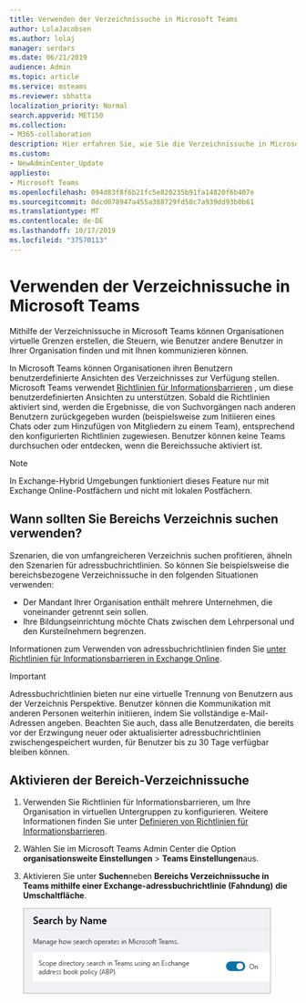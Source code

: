```yaml
---
title: Verwenden der Verzeichnissuche in Microsoft Teams
author: LolaJacobsen
ms.author: lolaj
manager: serdars
ms.date: 06/21/2019
audience: Admin
ms.topic: article
ms.service: msteams
ms.reviewer: sbhatta
localization_priority: Normal
search.appverid: MET150
ms.collection:
- M365-collaboration
description: Hier erfahren Sie, wie Sie die Verzeichnissuche in Microsoft Teams verwenden, um angepasste Ansichten des Verzeichnisses bereitzustellen.
ms.custom:
- NewAdminCenter_Update
appliesto:
- Microsoft Teams
ms.openlocfilehash: 094d83f8f6b21fc5e820235b91fa14820f6b407e
ms.sourcegitcommit: 0dcd078947a455a388729fd50c7a939dd93b0b61
ms.translationtype: MT
ms.contentlocale: de-DE
ms.lasthandoff: 10/17/2019
ms.locfileid: "37570113"
---
```

# <a name="use-microsoft-teams-scoped-directory-search"></a>Verwenden der Verzeichnissuche in Microsoft Teams

Mithilfe der Verzeichnissuche in Microsoft Teams können Organisationen virtuelle Grenzen erstellen, die Steuern, wie Benutzer andere Benutzer in Ihrer Organisation finden und mit Ihnen kommunizieren können. 

In Microsoft Teams können Organisationen ihren Benutzern benutzerdefinierte Ansichten des Verzeichnisses zur Verfügung stellen. Microsoft Teams verwendet [Richtlinien für Informationsbarrieren](https://docs.microsoft.com/microsoft-365/compliance/information-barriers) , um diese benutzerdefinierten Ansichten zu unterstützen. Sobald die Richtlinien aktiviert sind, werden die Ergebnisse, die von Suchvorgängen nach anderen Benutzern zurückgegeben wurden (beispielsweise zum Initiieren eines Chats oder zum Hinzufügen von Mitgliedern zu einem Team), entsprechend den konfigurierten Richtlinien zugewiesen. Benutzer können keine Teams durchsuchen oder entdecken, wenn die Bereichssuche aktiviert ist. 

> [!NOTE]
> In Exchange-Hybrid Umgebungen funktioniert dieses Feature nur mit Exchange Online-Postfächern und nicht mit lokalen Postfächern.

## <a name="when-should-you-use-scoped-directory-searches"></a>Wann sollten Sie Bereichs Verzeichnis suchen verwenden?

Szenarien, die von umfangreicheren Verzeichnis suchen profitieren, ähneln den Szenarien für adressbuchrichtlinien. So können Sie beispielsweise die bereichsbezogene Verzeichnissuche in den folgenden Situationen verwenden:

- Der Mandant Ihrer Organisation enthält mehrere Unternehmen, die voneinander getrennt sein sollen. 
- Ihre Bildungseinrichtung möchte Chats zwischen dem Lehrpersonal und den Kursteilnehmern begrenzen. 
 
Informationen zum Verwenden von adressbuchrichtlinien finden Sie [unter Richtlinien für Informationsbarrieren in Exchange Online](https://docs.microsoft.com/microsoft-365/compliance/information-barriers).

> [!IMPORTANT]
> Adressbuchrichtlinien bieten nur eine virtuelle Trennung von Benutzern aus der Verzeichnis Perspektive. Benutzer können die Kommunikation mit anderen Personen weiterhin initiieren, indem Sie vollständige e-Mail-Adressen angeben. Beachten Sie auch, dass alle Benutzerdaten, die bereits vor der Erzwingung neuer oder aktualisierter adressbuchrichtlinien zwischengespeichert wurden, für Benutzer bis zu 30 Tage verfügbar bleiben können.

## <a name="turn-on-scoped-directory-search"></a>Aktivieren der Bereich-Verzeichnissuche

1. Verwenden Sie Richtlinien für Informationsbarrieren, um Ihre Organisation in virtuellen Untergruppen zu konfigurieren. Weitere Informationen finden Sie unter [Definieren von Richtlinien für Informationsbarrieren](https://docs.microsoft.com/microsoft-365/compliance/information-barriers-policies).

2. Wählen Sie im Microsoft Teams Admin Center die Option **organisationsweite Einstellungen** > **Teams Einstellungen**aus.

3. Aktivieren Sie unter **Suchen**neben **Bereichs Verzeichnissuche in Teams mithilfe einer Exchange-adressbuchrichtlinie (Fahndung)** **die Umschaltfläche**.

    ![Verzeichnissuche im Bereich "Bereich" im Microsoft Teams Admin Center](media/teams-scoped-directory-search-image1.png)



